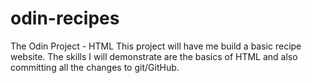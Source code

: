 # odin-recipes
The Odin Project - HTML
This project will have me build a basic recipe website. The skills I will demonstrate are the basics of HTML and also committing all the changes to git/GitHub.